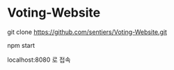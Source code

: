 # Voting-Website

git clone https://github.com/sentiers/Voting-Website.git

npm start

localhost:8080 로 접속

